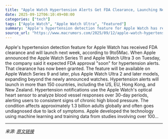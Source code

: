 ```yaml
---
title: "Apple Watch Hypertension Alerts Get FDA Clearance, Launching Next Week"
date: 2025-09-12T06:10:49+08:00
categories: ["tech"]
tags: ["Apple Watch", "Apple Watch Ultra", "Featured"]
summary: "Apple's hypertension detection feature for Apple Watch has received FDA clearance and will launch next week, according to 9to5Mac. When Apple announced the Apple Watch Series 11 and Apple Watch Ultra "
source_url: "https://www.macrumors.com/2025/09/12/apple-watch-hypertension-alerts-fda-clearance/"
---
```


Apple's hypertension detection feature for Apple Watch has received FDA clearance and will launch next week, according to 9to5Mac. When Apple announced the Apple Watch Series 11 and Apple Watch Ultra 3 on Tuesday, the company said it expected FDA approval "soon" for hypertension alerts. That clearance has now been granted. The feature will be available on Apple Watch Series 9 and later, plus Apple Watch Ultra 2 and later models, expanding beyond the newly announced watches. Hypertension alerts will launch in more than 150 countries, including the US, EU, Hong Kong, and New Zealand. Hypertension notifications use the Apple Watch's optical heart sensor to analyze blood vessel responses over 30-day periods, alerting users to consistent signs of chronic high blood pressure. The condition affects approximately 1.3 billion adults globally and often goes undiagnosed due to lack of symptoms. Apple developed the technology using machine learning and training data from studies involving over 100...

---

*来源: [原文链接](https://www.macrumors.com/2025/09/12/apple-watch-hypertension-alerts-fda-clearance/)*
